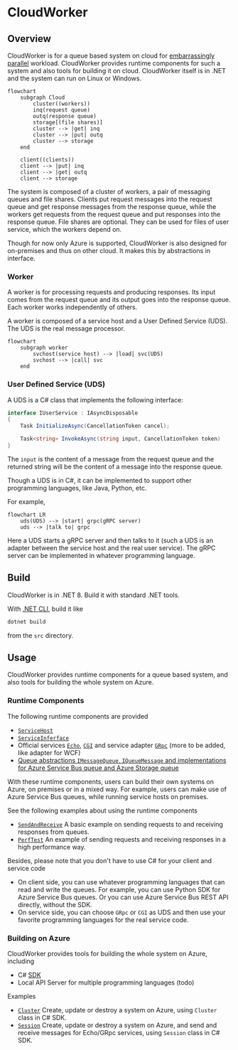 # CloudWorker

## Overview

CloudWorker is for a queue based system on cloud for [embarrassingly parallel](https://en.wikipedia.org/wiki/Embarrassingly_parallel) workload. CloudWorker provides runtime components for such a system and also tools for building it on cloud. CloudWorker itself is in .NET and the system can run on Linux or Windows.

```mermaid
flowchart
    subgraph Cloud
        cluster((workers))
        inq(request queue)
        outq(response queue)
        storage[(file shares)]
        cluster --> |get| inq
        cluster --> |put| outq
        cluster --> storage
    end

    client((clients))
    client --> |put| inq
    client --> |get| outq
    client --> storage
```

The system is composed of a cluster of workers, a pair of messaging queues and file shares. Clients put request messages into the request queue and get response messages from the response queue, while the workers get requests from the request queue and put responses into the response queue. File shares are optional. They can be used for files of user service, which the workers depend on.

Though for now only Azure is supported, CloudWorker is also designed for on-premises and thus on other cloud. It makes this by abstractions in interface.

### Worker

A worker is for processing requests and producing responses. Its input comes from the request queue and its output goes into the response queue. Each worker works independently of others.

A worker is composed of a service host and a User Defined Service (UDS). The UDS is the real message processor.

```mermaid
flowchart
    subgraph worker
        svchost(service host) --> |load| svc(UDS)
        svchost --> |call| svc
    end
```

### User Defined Service (UDS)

A UDS is a C# class that implements the following interface:

```cs
interface IUserService : IAsyncDisposable
{
    Task InitializeAsync(CancellationToken cancel);

    Task<string> InvokeAsync(string input, CancellationToken token)
}
```

The `input` is the content of a message from the request queue and the returned string will be the content of a message into the response queue.

Though a UDS is in C#, it can be implemented to support other programming languages, like Java, Python, etc.

For example,

```mermaid
flowchart LR
    uds(UDS) --> |start| grpc(gRPC server)
    uds --> |talk to| grpc
```

Here a UDS starts a gRPC server and then talks to it (such a UDS is an adapter between the service host and the real user service). The gRPC server can be implemented in whatever programming language.

## Build

CloudWorker is in .NET 8. Build it with standard .NET tools.

With [.NET CLI](https://learn.microsoft.com/en-us/dotnet/core/tools/), build it like

```bash
dotnet build
```

from the `src` directory.

## Usage

CloudWorker provides runtime components for a queue based system, and also tools for building the whole system on Azure.

### Runtime Components

The following runtime components are provided

* [`ServiceHost`](src/ServiceHost/)
* [`ServiceInferface`](src/ServiceInterface/)
* Official services [`Echo`](src/Services/Echo/), [`CGI`](src/Services/CGI/) and service adapter [`GRpc`](src/Services/GRpc/) (more to be added, like adapter for WCF)
* [Queue abstractions `IMessageQueue`, `IQueueMessage` and implementations for Azure Service Bus queue and Azure Storage queue](src/MessageQueue/)

With these runtime components, users can build their own systems on Azure, on premises or in a mixed way. For example, users can make use of Azure Service Bus queues, while running service hosts on premises.

See the following examples about using the runtime components

* [`SendAndReceive`](src/Samples/QueueClient/SendAndReceive/) A basic example on sending requests to and receiving responses from queues.
* [`PerfTest`](src/Samples/QueueClient/PerfTest/) An example of sending requests and receiving responses in a high performance way.

Besides, please note that you don't have to use C# for your client and service code

* On client side, you can use whatever programming languages that can read and write the queues. For example, you can use Python SDK for Azure Service Bus queues. Or you can use Azure Service Bus REST API directly, without the SDK.
* On service side, you can choose  `GRpc` or `CGI` as UDS and then use your favorite programming languages for the real service code.

### Building on Azure

CloudWorker provides tools for building the whole system on Azure, including

* C# [SDK](src/Client/SDK/)
* Local API Server for multiple programming languages (todo)

Examples

* [`Cluster`](src/Samples/SDK/Cluster/) Create, update or destroy a system on Azure, using `Cluster` class in C# SDK.
* [`Session`](src/Samples/SDK/Session/) Create, update or destroy a system on Azure, and send and receive messages for Echo/GRpc services, using `Session` class in C# SDK.
